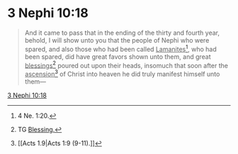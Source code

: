 # 3 Nephi 10:18

> And it came to pass that in the ending of the thirty and fourth year, behold, I will show unto you that the people of Nephi who were spared, and also those who had been called <u>Lamanites</u>[^a], who had been spared, did have great favors shown unto them, and great <u>blessings</u>[^b] poured out upon their heads, insomuch that soon after the <u>ascension</u>[^c] of Christ into heaven he did truly manifest himself unto them—

[3 Nephi 10:18](https://www.churchofjesuschrist.org/study/scriptures/bofm/3-ne/10?lang=eng&id=p18#p18)


[^a]: 4 Ne. 1:20.
[^b]: TG [Blessing.](https://www.churchofjesuschrist.org/study/scriptures/tg/blessing?lang=eng)
[^c]: [[Acts 1.9|Acts 1:9 (9-11).]]
